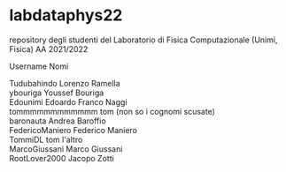 # labdataphys22
repository degli studenti del Laboratorio di Fisica Computazionale (Unimi, Fisica) AA 2021/2022

Username        Nomi

Tudubahindo     Lorenzo Ramella    
ybouriga        Youssef Bouriga    
Edounimi        Edoardo Franco Naggi    
tommmmmmmmmmmm  tom (non so i cognomi scusate)    
baronauta       Andrea Baroffio    
FedericoManiero Federico Maniero    
TommiDL         tom l'altro    
MarcoGiussani   Marco Giussani    
RootLover2000   Jacopo Zotti
